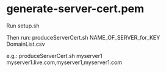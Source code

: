 # generate-server-cert.pem

Run setup.sh

Then run: produceServerCert.sh NAME_OF_SERVER_for_KEY DomainList.csv

e.g.:
produceServerCert.sh myserver1 myserver1.live.com,myserver1,myserver1.com
